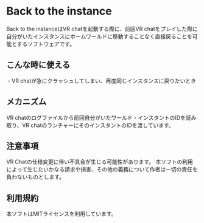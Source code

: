 # Back to the instance

Back to the instanceはVR chatを起動する際に、前回VR chatをプレイした際に自分がいたインスタンスにホームワールドに移動することなく直接戻ることを可能とするソフトウェアです。
<h2>こんな時に使える</h2>
・VR chatが急にクラッシュしてしまい、再度同じインスタンスに戻りたいとき

<h2>メカニズム</h2>
VR chatのログファイルから前回自分がいたワールド・インスタントのIDを読み取り、VR chatのランチャーにそのインスタントのIDを渡しています。

<h2>注意事項</h2>
VR Chatの仕様変更に伴い不具合が生じる可能性があります。
本ソフトの利用によって生じたいかなる請求や損害、その他の義務について作者は一切の責任を負わないものとします。

<h2>利用規約</h2>
本ソフトはMITライセンスを利用しています。
